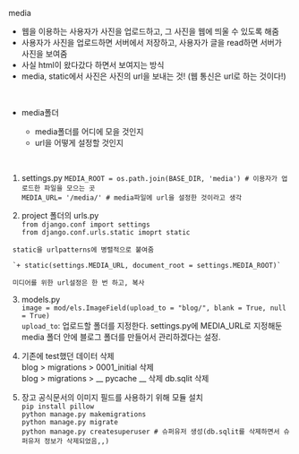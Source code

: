 media

* 웹을 이용하는 사용자가 사진을 업로드하고, 그 사진을 웹에 띄울 수 있도록 해줌
* 사용자가 사진을 업로드하면 서버에서 저장하고, 사용자가 글을 read하면 서버가 사진을 보여줌
* 사실 html이 왔다갔다 하면서 보여지는 방식
* media, static에서 사진은 사진의 url을 보내는 것! (웹 통신은 url로 하는 것이다!)
<br>

* media폴더

  * media폴더를 어디에 모을 것인지
  * url을 어떻게 설정할 것인지 

<br>

   1. settings.py
     `MEDIA_ROOT = os.path.join(BASE_DIR, 'media') # 이용자가 업로드한 파일을 모으는 곳` <br>
     `MEDIA_URL= '/media/' # media파일에 url을 설정한 것이라고 생각`

   2. project 폴더의 urls.py <br>
     `from django.conf import settings`<br>
     `from django.conf.urls.static imoprt static`<br>

     static을 urlpatterns에 병렬적으로 붙여줌
     
     `+ static(settings.MEDIA_URL, document_root = settings.MEDIA_ROOT)`

     미디어를 위한 url설정은 한 번 하고, 복사

   3. models.py <br>
     `image = mod/els.ImageField(upload_to = "blog/", blank = True, null = True)` <br>
     `upload_to`: 업로드할 폴더를 지정한다. settings.py에 MEDIA_URL로 지정해둔 media 폴더 안에 블로그 폴더를 만들어서 관리하겠다는 설정.

   4. 기존에 test했던 데이터 삭제 <br>
     blog > migrations > 0001_initial 삭제 <br>
     blog > migrations > __ pycache __ 삭제
     db.sqlit 삭제

  5. 장고 공식문서의 이미지 필드를 사용하기 위해 모듈 설치<br>
     `pip install pillow`<br>
     `python manage.py makemigrations`<br>
     `python manage.py migrate`<br>
     `python manage.py createsuperuser # 슈퍼유저 생성(db.sqlit를 삭제하면서 슈퍼유저 정보가 삭제되었음,,)`
